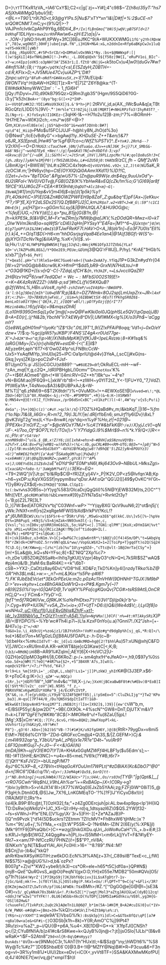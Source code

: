 D=}`\YT`TTKxR1zVA_=IA6'CxY$];C2<c|g[`zj=~Yi#];4"c98$~'Z{h8*o)35yT:"hs7A5jXhAWMgQ1ybuV|tE;<@L==T90'L^r9\7tD<t,93@gY!Ps.5|Nu$7'xTY*xn"I&\|D#f|+%:2$uCE-n?srQO*#CNM'7.mC;y<{9%Q!|>-?VAJPm1cIvtkCpAhP9Y6g,6BD*ti4_8+`/Ix|fLBnGmo{^bN)5jw@V;pB7SF[d<1?bVRhq`F1DLHyx=s`wx2srRh`PAw\w6+zjH:E2\a|s|/$+-.)ON-%I_U@=z9f(^86/?-2aRi3-Z_pRQC*eMb`&k_#J$}'p*NO:!Hv#I,ItPWy+3fC[]6EuJfKC^9/A\+WUKXXWMG`i1fG'y2Yh(RDnWi^,78[w,wgON5T;30HFj)ube{zqA.fN",i}H1N+M&4:x&,n2ddnIe>Rfp6aBKpCwJx1luQ>eY5<HkYR[[yWb?8,Edq_;RbpU07C,#r5P<5rCD/>Q<DM%mlvOx9Nk1*Ny.:bs+$@NWWxpF:[|()w!$gXiI|4$vfNHL@mNJ|!-J+#%:_-L.DDEqU@xh'5${f50z|9W{I,'eRuPV1oi_BIc^-x?~w;n4Ipz{oVK5:o3pNH?3A^Z563r1;I.fZtO'dN|jG=s`k5toCv)*u4]w0!(duGv7#w?4#nfl%M:;{8;`("T$gK>/pQTK[`cf<sI,E{SZdyH;Z0BTH=-cd:R,KFIx>D;+JV5MUe47Cv}uiAZP^L'D#?2jnpc:u`OY{p"8FuR~oNdfrG#Akxu5X,z+`:E?7A/EUp&:[WONTV*q^:H(bAW=H2R[[T]z>R+^E|7]Z"Z6Y8@ka:^(T-EW#dkKNmyWW$C2m':'-1,fGi$6H"[jQy:/f\Dyvi=J10,d90kB795Qz>Q]Rm3\gb35"(Hgm/9S5QiD6?0G-i3:y]"k5`ZhCBeA>r'(8yo"bg:G([<+2*IHP-i>~VUtQfz#K32:YDIi#NsU93kX[}$.&'9*h>jP[`:2tRVV_jd,a{AX_;IWc$uA&q[a;TBtRGcQfz/L)DD}%]9V{-.*`')Hr%le^C3!0Zj&j|LUE(MQRT[#<NHiRPzfo3!IhyR45T?_-ZL(Ng~ri-_K)foSxyk)I1OKEz~{`3qHK-!&~=H7fo2u12]B-zm;l^7%=i8ORmH-'tH7HE7w=W)K}l2ch;.<mJ^w{6F<@>?Gm,`XCA\n>Xl8Ee(e[;j$5*&@>n5O"1&+wa9fJQVnb:B#7|<p\d^4[_Hii@>`PMo$u15FC(JUJF-h@hl:y8N,JhO(d%3o}(}@Nwd";/IcE{vBdIyG"<>bgAwjl?ly..KH*DuSE-Z++T&en/}&7?o6JR_XS[EpndL|Hw#5"ar%gF@7co>c/WfZ%PSTV]^..E`+Yx#J.2Rn%$--?`V2rXH|~=O=D`?RUG3:cTauChe#.j0N/}dTua&o.dJv=+sN]J6K_5<j}7\X_SMbS&-b&6'N$cj^~wohQ7Ey6_+Nec!:/g|fpe&Kd)?N{=d+XbDfd-3;vp?<Gkvw;@)1n^{/~uDK_1i;S&Yh(=!;=Jt5ruK_ihV(|J9PLLzpcMx!%)#;qolQo8uSh!3+C(g%.zBzy]]yAH?e1M}P0!|rTHSZd0JD4u,L#+GZU58j0:tHA`ts9/zC[$,fh-QMf'$2u*W)(J8mK/g<]+BWEW|'\hL#:s2RCiC4x1`9QR<O}vVGVYbhG.v92<_LZ,J)t4(N`U5aK_RJzOC)#.m;'|HN6yv)hp=*CtE(OYXlQ\Qi0AAmrXKd11}%)D?!C,{(2et=*J+_tv+"8pTDGa".&Pg(wU57%-]Zn@puR9W{e.dn$4qy,9uuUxOd"y-6U2(RFol<'NV0}VDTv@,FGB[OZ$_(K%YbHwR&_vEQ[cZk/!m%o;G'\G)69[ar8f19!CE^XUJ#GcZF=CEA<#1X9nh`BjDqDUT+Alc18<m}~G|-INvWA`[)#1]\m]UYep&vV]m4)6j$<lp[(l{1p5k}%y?[Ft,4OtkiH\C=)P)E[G&Zn#BOWZPWFEH9p8ZaF_Z:gu&bq^E}pF{Ax~)]eKku<^F?,r1P'fE,X[rY2dLSDx2S?]Q.DfB8P]J2|C\,kn`%2R$o7.w2+VBT<J=W_G\:S9^!c1C1DN>E{k|_p`s[H7(pr>~gGGm%Lsy[&|@9hUtQLA7;&HU9OG@c;<%fejE}UG,~]YkY(d{[;),q>*pu_81|p]G{B?n,@|[h=kXPE5k_9_[&V@C,M~Fx^wZRm|y7MWjb@a[JKV,%zDOdQR=Mwz=l0=kT_Olw'NVm3kn8}a=sqWfSr'cDi6}2qHn|PYSsyY"E4Fa=|M1^^6~JjUx`t@n^}8[H\0]g7lpUPfikI&J8#{vBmI$`\9TJwFReKF7l.HAV>O<A_)8(aV1n]~Eo3F7U0Is"ElI%[r}.k|4_\+=O/qTI*$D(>H6<m"hhDGsrjsgVqaB4Ee1an4|@1A)f3BGf\-W(S"o-@jXYOiTDcNv?kg]&iIiA)Pg,%xK<|Vl]$.*\.vi-la;H`k/l\Q"4LYWP$P8gBWN5K{fggj3Jq%2;4WojkM61Ofp3J7ZVb&|YLa?$O+'v\7AZP%dRL8E&]/Y*DOe2E9;PEUe;&D`\mj3@QG'rFWJ|L.P/hy\).^KrAE"1HGb%x/xb7"j]yf`>$G_PeY|[^+Qea5[.pH+^s?)Rle5a+6KC7Gue6!eA<({%aA<ZeAA7y.Yf`iqJ1P+G3kZn#ydYr{04[W>v2l^in0G@b84Icrw9LK>HfmP^!$dd5,b*R9-GrxN\N7HdLtoJ=#<^O3Q@1KD+[(s:*v[rQ'-C{-7ZdqLsfCH'&(n`,Yh3kZF,+=`LsJv$ccIIQaZR?2H@Izv'HQ^Q6(vwF7edQDe!=Wc~-:MFbS$)0O*2S19]E!><=K=4K4zRsWZ2Z!-}*iM8-p;sd']#hCL{fV/5#XQuB?@2f{WtnL%,*HBn.uVos#_nyH)`-zshIVeP/voIV4$Ro~!BWdXP9.(k'l:blg]9DeI{mIh"lU0=@`W'R;p]&&/r=DZ7Wmk<8OJ2s$p[L$mUxpZrx~JR`<l4xF$Y;<:3%n~_?D>7BX8zhjwFxU,/_;Uim=%j6IBbWCtSX-0EsT(fPkhgSR0Z6$-benLxO)a01Y?@mc{'Q6}k,2|_z[QQ9'w0l/\;pD?FyOzj{@{rI"7?M6zin84Nu]7`6(yjV4jc+9&mqszDhR|{Lo10H9395OmSq{Ly0e']m@[>ovQ@FwKlki0ol0JQ(pHSLe5QV}\pOpa}jJB}B=A+E0(r],:)j^N&2b,YbchN"Ir7:kEWy8^DV|I,UM1\#MX<lg%]X/o3*\Ph$~'aCggmY?O}e8WLg0H01mF^i\yoKc\"!Z*$^I3c".0tL]9T'1_9({Z!xPFAiP8oqq;'Vd1<j~0xO/eYdzw+'7*/$:q-%gcj(pW*5?yJKBP'/F4NS']Z4gA<r0Ud77ge-X'=J`>82K"0=n^`a;)\p>W;)X{N8sMpK#|[VfK}J8<)peLR`d19b|`8=K#1sq&%(aRG{}Miy=|Cv}(r{vjhiIbfW+estDR-{<*(".E|iI$?AEyze6H;aph"6T7<6'Ow0Z4fp^oLFNBtcCcW-tJx5>YxAqfMlYp_VnU[Ixj25+lPC:Oa1prIU!@d4v}3YeA_(,scC[j#xG(ns-Gkq;]vys]ZK{p>poC2xP<FJsf-BTUjynO%:p\`JS)|oCGCU(st889?`'"w#6UEZ9=d`r!;OkRuECL-mH-~wF-^zAn_mqt|Y,g,c2Q*_/dR)PBHgbL/)0cmv"'D`hznotXox`'K%(7~+I$6f.AOme6"@h<!*W`I]4mi:RV=GZ+*h")Bk^u+`~4^e?vN=BiGM:ao|fF6Q9=L|xkW'rb"t8=!~*zlWH~y0YIT2tZ_Y<-1]FU*Y0_"7,)VdZ\Pf\WEa?A*,T4sNvou$A3}&@UBPxAJ;&=W-M%T]|"q6.zNM)9=6$T2K8tdri"}%+0VuM0t+!=+4EWXoSE!@]`x%ved=m\!;*@LZbU>(4Q?[Lb^0X.RhmQ6<-&j;r+7E~.#P5MPDV^.+R}(&~6:K~)XSRW9?Q:MN54v+@}E!rX]Z_f[h9Vaux,/prD6dSnCxBC^;=V1kzP()l(~4!,4W"oy'v{s5;Pu!i}w.-deGa";-}%+|OQ}c(z)'c#uY.>qclk!/`x]-)7OZ%HQaBd#v\_m;l&kbKqT,||I*16~%fm(^Io:Np:7l&(8_li6Gr=;R>m?2_?9(i.3Ll*Y/|e/.dR[rf!bEn6$;smJrf?ly6(D$v}\8xL?@vK3VgT2g"ms)L<Yu=8nw#{.njs^dq>n%y*lF%Ho,z!|+021@~[PPEXk<3'nO/FZ;;=p"=$@cWOxY7MJ+%cA'[Y#&bFkK@!-`/eJ)`X}yjJ.cV[~qN'JF-._*I/7oo_Of^$OP7LYc1:/TOx]\>"i`Y7YidgG.l9%$MrI$9~n%*k.Y9/Q<}]R<=rc._;PI`V:0^rS4!Ve?xnnM89d8>l^u(&.$_QB,x!Z)Y6;iU[1xhA>ehs>8~#BVH]a$SNznuVQYBs-n2%f>Y.LKA:Bs=F%y}eMB1~w)hX%5)>\%L<:Xb,guCRL#B9<<RM~UTG;8@3=*+]p8j^N>5;)IylfB:mvsbR{G%=9$dJbXY^-4UYdJBfKaQg|w8!?d9hQE'5\ZG2]yN>6POUYz3)<G!}^mR#E62fm3P({a"Au6"`5`SAa0gOM?up|3%QwDj?>sx6#mN()j8\@DqZ@zWdRZ=;pwWt7,gYc8)7!"AP%<x|J;U0EYvEbL1SZ$dv2a`E"eDYd^9d"E0M^sN6I,#kj643Ov9~NBbUL>MksZg`5>V]xac&R2+fo8o-t/'3aWgbM?%4f[i(`3EKe~EQ=<T*9<2WQ"jV|!Jt:p\{"b!&lRp$C@<fR)Zjf,y/j4V>_P|!K2V_OP<z5@Ivfqn'AB;Kp~h6~yxDP:u;KqVXGSSf|nypym8su^qDsr.AAf:oQr"QG'J2([[49$yOvKC^H\'Gt~Y[}yBKryZX$d[`>9sIFKD@]^D3NA.ClGpI1-tc(:bwYw%`s3OB5s~)rY)yg%583/OIcaDcjQgQIiI)%5N@YjEWB32M}ts,2{)C^"'!Mh)[VEf`,g6cRDM\WTUb?&`bLvwmx#]9}yZiYN7aSs/+Rvrkt2t3y?{~'B;p)Z2L7R[3L?D_}]7W:$ed|ATOR2Vx*bj"C03Wnf~wP>`"^Y(qyBXG`QcV9uuN6;2]^ot$nj5j\'{yWk:7rNXf<mfI|rs]2xqRgeMFWIS!bXd$h!kPVt?KcL!?a*;j6UM{B`CWS\Xs!v|$5F5r4~n"`9`5Rr\FV&',M5wG>a3E6"qd(kkC.Us\]v5{[%~]%pVeDt%=1R6PupS_>KNjS/s5>AjmZak<9N93vm3l{-i;fm=,c,{Vxsl;^si:n{D0v;qtURR3XmG$G2L,5o;V&Pt=c].]TGN1:qlPM^|}KoX;xDYmI&H|%vt^q?o_xMiL=u%RImc)&j{RCic2AgK!fMp]of^tidoqH+IL(.<BcPk);+6PD*Q^I+sl@GuK:|3-8)+|skIGkBuz,u3<N1m.V>1Cj=QwP&C7ciqUw6ntR*\!$8@}\O]f4)4Sm/DP\"t=&AbgVqf0"rZW)dk+CNPYoDZ.5rrv9N!qQL&*ww//VopGLW$X2=1=2[ToiPp+T}gqdft)o2Q(Sq24fC\D.Gj;t#/XWw=g;~[z%c*[zb]%u^1U\y+gOZd~,"cTtc@vlt-1B@JmrTa{CSy^`=}[m!+SLa&@b_kQ+sN=YFsc;8[=$Z'NlQ"2Xp%c7><h,zDe`UB5ZO#jZ6Sa#b<IhI!q7gKUl];Vzpr|4byO3^cN>Q*L7kSRI$SZ"wAQ$#pj4m}&/B:,]faM:6s:BaRl4K[:=<k"\6bT-cSB~>YX2-,CaDt)z8ay6DvL^VD8^hiE.XD&Fz;TkD%Kn]y4([nzdyTRk*a%bZ@GR"Hh3$Lm&L>w:=-_n?=mL&]Kox^!s5Pe-p#l6?*).FK`RJbEbEVc\et*3EkOrPEeUe:m2c.p0zAc11nVHW{9DHNHl^TGJX:)M9bPD:>"ev+vkyhv+Lcx4BhGAlkDoW1rQ=s<P#$.Kgm7y(~)?nB)9]2S{I%I'oy=\G|QAFD@,Tv'aijKY%PFa[cgKQoQv(7CG#>tsRS9AtS,OnCRHCj,Q^=<}`FCm&>?YyD'=G.[bfT^m5f7RQ#I)Vw_GfRKJK%aYePHDtxo7')\^I}3VI"Djl(p0k]r'b^u-|>.Cyg+#VP*IUl7A["=v5A_Zt+\+io+;0T+UfT>D6:i))Q&l(We4d$V;;.I;Lyl3f8]owsNHu2_<uC:{R\cf1I/)JcE$vGN)q$ZhfF~xt1-l4r_}v3X6NbV\g_T*O(zY]=mY~A54\`!}y>I`a>Ng%Ma(|}0lF('n%=4t:HT[AkySRi`X]P}B/=!BYDPCI%~%Yb'wc#T*h4l.p7i~)L!a.KzxF0nYo{u.a}?GnnI7!./X2"Jsh=[+-&Hl7`o]g-Z"=/<N?Td&U=1u.\i_4$9cUj+%zo&jz1/1BJYohSh>!VoM!xu@z#g*d9dgDp%h[sj_qG,*R:Q]>/\9oE`*}&Eo!7on+M7gGzLDj[B8AU5FDAPLz-.h-D(c~B-'(d:beHx<%n`MoIId7vT'-8c_|d[u1:GmBcMRD=hg@[2!T$hh`\Au)5?:xUN@xhjC&FDV]|JWCc>xRU9m4\A.KR-wKWT&bje]cQ3Kaw)C|<;K;B;(`\b3/=RMdN}iH`i8B~AR9%#Zqlm|;AEY[6|X<HcVC\2|U-{QZH{eQ])pMO3g#H/|8,C6KRoZ:.p-/+.sm4qhx!H^eJfeA0>=,h9,0$97y%0`SSvGo.Sd+a}WM(?l?eO|*#4R7%a{$2+,+S^3B4XR'A7s,3[wX(L-nqe@cV2f0r*/<7;/*f%td,^K4\?9rl9+Ls_%m{StD\i='_;dZqK,L,sb@7!Ls1='j]]P\zkWJ_yhI`rK#@\(3J3EP.x$6-9:+pToC4:g:lK=}`c}_qZ#'~w;NQCp)<lRr,}c*}6`bYr1W'^_!d#"m4v&c'^1W,X`~j/w;}XxH(jBCeaBwBF8t#c%#Ebv)B*EoB]IQ{!$Vt*R(lv2c'_coV"|W1.N5RS_"f_z,-PBRXVFNCvKgwM1EU*XORe^9_j4/EcXPcIVtP,{K"&6,:o.f|e{p\ddQc;LY9y8^QJZ4F5@Hff85|,i!pSmEo=5^:CluZkLIjg"*}Tw2'KPo_ba3|.H~qsC[7P744/0_/Du?QN5V$dpItIaTT!1&9-WEkwGEt[bUpvAnK5*ksq1M7^I;zNEBJtj!lIo<]X92]$,)39}[{ew'C%`W"b,m,<E/BS{P55y/;&{pw2D("*,~9B{.OX9Ok.+4%scN"^GW8=DnT;DjUTX'm&*V?It\~k>LTW"0gFE?xf#K#b"8C${>:M*#ORe8^u!+Tu(8ZaU|5jpL![Mg';X$|xCm`"#CQ;:7[Fc,6cvG,rY6n=8QH2;JHwFXopPl<kL-vUvhsrtiy(h&KzyQ,n9!%#x?P8^}-,g3!6!.kDo<]}b2)bS"VB-!7(#1#}K/u92fgGH6Y,)@(B{`RtR>79ygDx=v8mi5E\M!=76E6d%CIY19-"ZDd-QRGFxcCm@j4+Q\3S,$/|Z.GEFM>}*Cj:&{:m4W932op^g_Y3bUU^pA(_zP6j(x1e7R?e"D4t~"vu\Rr9?L6F1Q(m#!Guj7~f<J0~-F<<&}GAI\N}(mDA|9Kh~uj(V3!E#O7\YT*/A=KH$Ax0GqMZWFf%gZE0l!*nh`@+:G0H&o[LD:nEvQ7ve](>J]A^3?qml?&y{e(n-bgp4X0\u2OX'W4zQ|o}"S-@4+u$4HLBF1y($u5Edm's];~-f8]-!#T(5hHE;&H3NC}~+u4x=85<meL?V6!k{?Y#B,t6r7>{]'jQtY^KsFJV2\]>~bULzgP/M7?4yJ^6C%XP~*8_<27BVn<tHqqGcAYOuUm17WPLt(^#zDBlAX{Kc&DbO7"@0"d+n[1RC6")D&cl:q/1V`;<Ey>!;3JeM4q#)Qu5$,$orD]tt-jr"ND.8nh1ng[j+uz6JHWbk)TC2/WIAUc>"7|s;U44;,Os/rs03`v[TY@:"|g{Qpt&]__[<rRO7GCwh^Wq$hU_V9hLAh%ar"i+=RxBAGp~)X=)C*0Ry->g?^}biv:)y8t!h>5>v!4JX14'8l>)X77%WQq0)EJxZb5YAAi;zg;FZFj0iW^08iT)5_@P3gH;h.DtmliO$,@S]Jw_7X?6_LnKGMEqTO-'?%]?F]lJ'YiCyxD8x!I/r](1RA]M]F(!;[Rs^h+{si4[k.B9P:B1c@t(,T[OzH32[;fa;"+z4Zg0DErcjuh|pi:AL:bw4xp9pp<Ip'}H{IiQTD:DsRw}qWk6zV+]JC_X5=Q):rlHy-rd}q_1dtsyazI6Z\0$QS.2YW]f32-~fs=sVWnJ=P!e"ENL{[V%gy\Xr`3r+5]FH-:][+Ze*AZaJB}P-l]Q"m9Pvzk`[^d14{5D$uckrs?ZEtmm`?ZI!cMV?*Fh8hxW6'tjHMc:)x`?%m<"9t/,u6+j',%{YMa_+<s][t:W"P5SR~Q-?Nr6Mn-IZlN`2(6E(y(%:XP&]jl)(Mk^91YF9|DPraQlb{>}C=*wzg(ShikGXDu.qUri_JoWo#uCaH"\%_+.b+iE#;]3s:KR\J<fgb$t[WGZ,X4Qgg#w+h|PL/o+lS5MM<\<m6rLk]jYvT=F&?#\yEY-fAt7~x<am/7P-NfCczRU'PHNZ(i!=|$$"P?_nV8A;(ENKxrh"g:N[T&$udYIAI_AH,Fc0Hl:>16=`'^8.?89".fN4::M?B$Cnj]\o-)b&u|"kkQ?ahRrKbwX#SyiIKGTIH:zw6kDO.EcN%3f%AN[z+37r{_C89siIB"TexE<c_j,fW]Nl$S75}>a@@UG%I>d,b&`ozPx?B007g*+Z)v/*"KW2+ybe9/)/k3)~cs*OR=ele+h65*t5C}df0a=}QP#N$}(*mjB~QeE"QuR*GvsS_ai@Oi)PeqN'I(gxO:D,YH}x055e7MDB2"50m#QVo\]O5/q71h?t`{&64!WyrZ'{]P7IKpS9j7JKJbhf6QcivvJ1L$sATgDtr7-1v-JjGc/&nE;mk!>=.]cf0lYl6L}L}OSls0g(P.hKxl=Uo/:F\QPT+T^9=C(q"+&Fli</3R?@3KZmjmw2d7Z\IwTcVh/pf]U&|AFWDk:T`sxBMh>/#Z.^['^DgGO@e|G@@l~]sE3&O#}`<v3/_gCyANak78s3bAk\&<!.P/Av5ZC|*|\wgt|Mol3*aZtgJAU{GLwC(dyB}12cq!<ddnJ!W^w2w]^VfYFK!!.0LU6[W5bb>XkcD(YuTDP{]26M5Ia#Gdhkcu/VE0l,yg3H{G-'OS[l02Hw&?(c%uueFe[/T1vkPzX;2u@c2k}A@eTn1LO@6@7_b*1m(5A~1#H]M_B<A2#cuIG)0}u(*1V>6/W_PWNX-e#dqK>=jBmz=39=`%kQ}`txO#1k\I?>6ZtbHp\e%:z\[YR$r=z/rXXHT"I`:wqle9A"E)VbsG%fk`):8s$k5p}Yi]dl>C=&GTbx8fQz\qP[[a7#<q8al0w<a[e&>GF#i~{]`O3DSb|k1h~8k)=Y{IR;AmO"C%j]9IPt4?3Ru!zi>u%aZ^_p~i/QU{@+p6A,%u4<.XB]1D@<G*=k``X1fpTJ([CNSh?q</|2;CYuBfN!iA/b]z41#c&rS8Kwe=k<QJyB%0jn@<?:jt|)jsOSIo|1JLb/^(B&v8wRaK*^i$F~S2Atn8"`29d<nl{R~8q\Q#nHyyz?DunAds!"8V`(Ix~w{9NMo}C3r,%AhT(!h"HUx\tI;=&l$Sz@"\ny;\hWD!t6%"%S8Wy@Tc%#z7"`]D0$ShbalE6`O]@3.B<-!I@^MZfY@Nq)B#I*R~P3cuu&6+F3nog=vI~3R%y1m81J*UlU}2bx=eDv(=iC(X<,yvVt8TF=}SSA&KAXMwMKofPU|d;4J'40N)E7t[wr/vq,@{^xmplT$h)I
